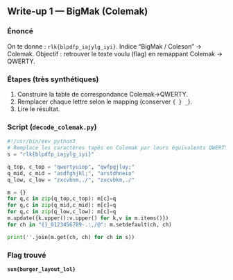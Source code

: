 ## Write-up 1 — BigMak (Colemak)

### Énoncé
On te donne : `rlk{blpdfp_iajylg_iyi}`. Indice “BigMak / Coleson” → Colemak. Objectif : retrouver le texte voulu (flag) en remappant Colemak → QWERTY.

### Étapes (très synthétiques)
1.  Construire la table de correspondance Colemak→QWERTY.
2.  Remplacer chaque lettre selon le mapping (conserver `{ } _`).
3.  Lire le résultat.

### Script (`decode_colemak.py`)
```python
#!/usr/bin/env python3
# Remplace les caractères tapés en Colemak par leurs équivalents QWERTY.
s = "rlk{blpdfp_iajylg_iyi}"

q_top, c_top = "qwertyuiop", "qwfpgjluy;"
q_mid, c_mid = "asdfghjkl;", "arstdhneio"
q_low, c_low = "zxcvbnm,./", "zxcvbkm,./"

m = {}
for q,c in zip(q_top,c_top): m[c]=q
for q,c in zip(q_mid,c_mid): m[c]=q
for q,c in zip(q_low,c_low): m[c]=q
m.update({k.upper():v.upper() for k,v in m.items()})
for ch in "{}_0123456789-.:,/@": m.setdefault(ch, ch)

print(''.join(m.get(ch, ch) for ch in s))
```

### Flag trouvé
**`sun{burger_layout_lol}`**